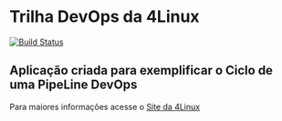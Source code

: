 # Trilha DevOps da 4Linux

<!-- Altere a Flag abaixo com sua URL do Travis -->
[![Build Status](https://travis-ci.org/juniorpaiva/DevOpsLab-HelloWorld.svg?branch=master)](https://travis-ci.org/juniorpaiva/DevOpsLab-HelloWorld)
## Aplicação criada para exemplificar o Ciclo de uma PipeLine DevOps


Para maiores informações acesse o [Site da 4Linux](https://www.4linux.com.br/cursos/devops)
